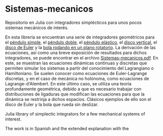 # Sistemas-mecanicos
Repositorio en Julia con integradores simplécticos para unos pocos sistemas mecánicos de interés.

En esta librería se encuentran una serie de integradores geométricos para el [péndulo simple](https://github.com/jtt98/Sistemas-mecanicos/blob/main/pendulum.jl), el [péndulo doble](https://github.com/jtt98/Sistemas-mecanicos/blob/main/pendulum_double.jl), el [péndulo elástico](https://github.com/jtt98/Sistemas-mecanicos/blob/main/pendulum_elastic.jl), el [disco vertical](https://github.com/jtt98/Sistemas-mecanicos/blob/main/disk_vertical.jl), el [disco de Euler](https://github.com/jtt98/Sistemas-mecanicos/blob/main/disk.jl) y la [bola rodando en un plano rotatorio](https://github.com/jtt98/Sistemas-mecanicos/blob/main/ball_rotatingplane.jl). La derivación de las ecuaciones, así como una breve exposición de resultados para dichos integradores, se puede encontrar en el archivo [Sistemas-mecanicos.pdf](https://github.com/jtt98/Sistemas-mecanicos/blob/main/Sistemas-mecanicos.pdf). En este, se muestran las ecuaciones dinámicas continuas y discretas que permiten simular los sistemas a partir del conocimiento del Lagrangiano o Hamiltoniano. Se suelen conocer como ecuaciones de Euler-Lagrange discretas, y en el caso de mecánica no holónoma, como ecuaciones de Lagrange-d'Alembert. En este último caso, se utiliza una teoría profundamente geométrica, debido a que es necesario trabajar con distribuciones de ligaduras que modifican las ecuaciones para que la dinámica se restrinja a dichos espacios. Clásicos ejemplos de ello son el disco de Euler y la bola que rueda sin deslizar.

Julia library of simplectic integrators for a few mechanical systems of interest.

The work is in Spanish and the extended explanation with the 
